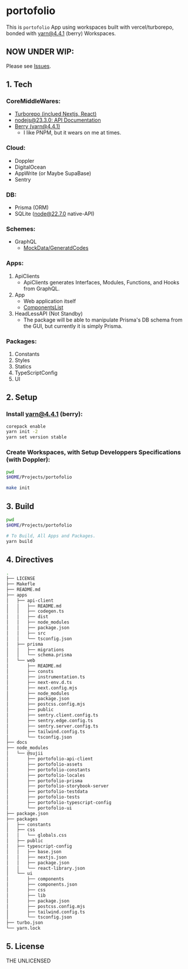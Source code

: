 # portofolio

This is `portofolio` App using workspaces built with vercel/turborepo, bonded with yarn@4.4.1 (berry) Workspaces.

## NOW UNDER WIP:

Please see [Issues](https://github.com/sujii/portofolio/issues).

## 1. Tech

### CoreMiddleWares:

- [Turborepo (inclued Nextjs, React)](https://turbo.build/repo/docs)
- [nodejs@23.3.0: API Documentation](https://nodejs.org/docs/latest/api/)
- [Berry (yarn@4.4.1)](https://github.com/yarnpkg/berry)
  - I like PNPM, but it wears on me at times.

### Cloud:

- Doppler
- DigitalOcean
- AppWrite (or Maybe SupaBase)
- Sentry

### DB:

- Prisma (ORM)
- SQLite (node@22.7.0 native-API)

### Schemes:

- GraphQL
    - [MockData/GeneratdCodes](https://github.com/sujii/portofolio/tree/d59c9a72169d656347b02bec54ffb582cb4a09a7/apps/api-client/dist)

### Apps:

1. ApiClients
    - ApiClients generates Interfaces, Modules, Functions, and Hooks from GraphQL.
2. App
    - Web application itself
    - [ComponentsList](https://github.com/sujii/portofolio/issues/16#issue-2703890030)
3. HeadLessAPI (Not Standby)
    - The package will be able to manipulate Prisma's DB schema from the GUI, but currently it is simply Prisma.

### Packages:

1. Constants
2. Styles
3. Statics
4. TypeScriptConfig
5. UI

## 2. Setup

### Install yarn@4.4.1 (berry):

```sh
corepack enable
yarn init -2
yarn set version stable
```

### Create Workspaces, with Setup Developpers Specifications (with Doppler):

```sh
pwd
$HOME/Projects/portofolio

make init
```

## 3. Build

```sh
pwd
$HOME/Projects/portofolio

# To Build, All Apps and Packages.
yarn build
```

## 4. Directives

```sh
.
├── LICENSE
├── Makefle
├── README.md
├── apps
│   ├── api-client
│   │   ├── README.md
│   │   ├── codegen.ts
│   │   ├── dist
│   │   ├── node_modules
│   │   ├── package.json
│   │   ├── src
│   │   └── tsconfig.json
│   ├── prisma
│   │   ├── migrations
│   │   └── schema.prisma
│   └── web
│       ├── README.md
│       ├── consts
│       ├── instrumentation.ts
│       ├── next-env.d.ts
│       ├── next.config.mjs
│       ├── node_modules
│       ├── package.json
│       ├── postcss.config.mjs
│       ├── public
│       ├── sentry.client.config.ts
│       ├── sentry.edge.config.ts
│       ├── sentry.server.config.ts
│       ├── tailwind.config.ts
│       └── tsconfig.json
├── docs
├── node_modules
│   └── @sujii
│       ├── portofolio-api-client
│       ├── portofolio-assets
│       ├── portofolio-constants
│       ├── portofolio-locales
│       ├── portofolio-prisma
│       ├── portofolio-storybook-server
│       ├── portofolio-testdata
│       ├── portofolio-tests
│       ├── portofolio-typescript-config
│       └── portofolio-ui
├── package.json
├── packages
│   ├── constants
│   ├── css
│   │   └── globals.css
│   ├── public
│   ├── typescript-config
│   │   ├── base.json
│   │   ├── nextjs.json
│   │   ├── package.json
│   │   └── react-library.json
│   └── ui
│       ├── components
│       ├── components.json
│       ├── css
│       ├── lib
│       ├── package.json
│       ├── postcss.config.mjs
│       ├── tailwind.config.ts
│       └── tsconfig.json
├── turbo.json
└── yarn.lock
```

## 5. License

THE UNLICENSED

